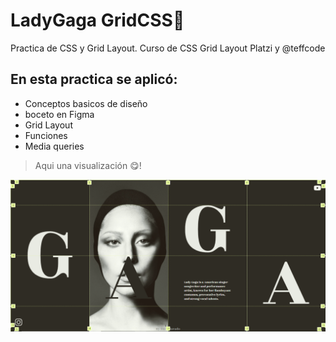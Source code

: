 # LadyGaga GridCSS💚
Practica de CSS y Grid Layout.
Curso de CSS Grid Layout Platzi y @teffcode 

## En esta practica se aplicó:
* Conceptos basicos de diseño
* boceto en Figma
* Grid Layout
* Funciones
* Media queries 

> Aqui una visualización 😋! 
<img src="/assets/Captura_desktop.png">
